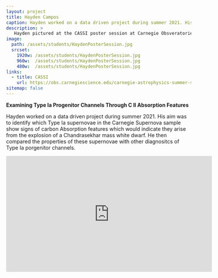 ```yaml
---
layout: project
title: Hayden Campos
caption: Hayden worked on a data driven project during summer 2021. His aim was to identify which Type Ia supernovae in the Carnegie Supernova sample show signs of carbon Absorption features which would indicate they arise from the explosion of a Chandrasekhar mass white dwarf. 
description: >
   Hayden pictured at the CASSI poster session at Carnegie Obsveratories.
image: 
  path: /assets/students/HaydenPosterSession.jpg
  srcset: 
    1920w: /assets/students/HaydenPosterSession.jpg
    960w:  /assets/students/HaydenPosterSession.jpg
    480w:  /assets/students/HaydenPosterSession.jpg
links:
  - title: CASSI
    url: https://obs.carnegiescience.edu/carnegie-astrophysics-summer-student-internship-program-cassi
sitemap: false
---
```

**Examining Type Ia Progenitor Channels Through C II Absorption Features**

Hayden worked on a data driven project during summer 2021. His aim was to identify which Type Ia supernovae in the Carnegie Supernova sample show signs of carbon Absorption features which would indicate they arise from the explosion of a Chandrasekhar mass white dwarf. He then compared the properties of these supernovae with other diagnositcs of Type Ia porgenitor channels. 

<iframe width="560" height="315" src="https://www.youtube.com/embed/mGTaKExwGTo" title="YouTube video player" frameborder="0" allow="accelerometer; autoplay; clipboard-write; encrypted-media; gyroscope; picture-in-picture; web-share" allowfullscreen></iframe>
